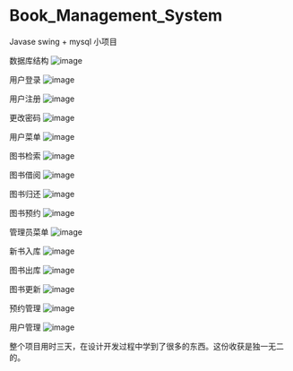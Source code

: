 # Book_Management_System
Javase swing + mysql 小项目

数据库结构
![image](https://github.com/EdwinkC/Book_Management_System/blob/master/Book_Management_System/book_management_system/img/db.JPG)

用户登录
![image](https://github.com/EdwinkC/Book_Management_System/blob/master/Book_Management_System/book_management_system/img/1.JPG)

用户注册
![image](https://github.com/EdwinkC/Book_Management_System/blob/master/Book_Management_System/book_management_system/img/user_register.JPG)

更改密码
![image](https://github.com/EdwinkC/Book_Management_System/blob/master/Book_Management_System/book_management_system/img/update_password.JPG)

用户菜单
![image](https://github.com/EdwinkC/Book_Management_System/blob/master/Book_Management_System/book_management_system/img/user_menu.JPG)

图书检索
![image](https://github.com/EdwinkC/Book_Management_System/blob/master/Book_Management_System/book_management_system/img/book_search.JPG)

图书借阅
![image](https://github.com/EdwinkC/Book_Management_System/blob/master/Book_Management_System/book_management_system/img/book_borrow.JPG)

图书归还
![image](https://github.com/EdwinkC/Book_Management_System/blob/master/Book_Management_System/book_management_system/img/book_return.JPG)

图书预约
![image](https://github.com/EdwinkC/Book_Management_System/blob/master/Book_Management_System/book_management_system/img/book_order.JPG)

管理员菜单
![image](https://github.com/EdwinkC/Book_Management_System/blob/master/Book_Management_System/book_management_system/img/admin_menu.JPG)

新书入库
![image](https://github.com/EdwinkC/Book_Management_System/blob/master/Book_Management_System/book_management_system/img/book_in.JPG)

图书出库
![image](https://github.com/EdwinkC/Book_Management_System/blob/master/Book_Management_System/book_management_system/img/book_out.JPG)

图书更新
![image](https://github.com/EdwinkC/Book_Management_System/blob/master/Book_Management_System/book_management_system/img/book_update.JPG)

预约管理
![image](https://github.com/EdwinkC/Book_Management_System/blob/master/Book_Management_System/book_management_system/img/book_order_management.JPG)

用户管理
![image](https://github.com/EdwinkC/Book_Management_System/blob/master/Book_Management_System/book_management_system/img/user_management.JPG)

整个项目用时三天，在设计开发过程中学到了很多的东西。这份收获是独一无二的。



